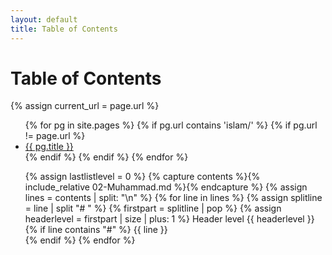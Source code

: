 ```yaml
---
layout: default
title: Table of Contents
---
```


<h1>Table of Contents</h1>

{% assign current_url = page.url %}

<ul>
  {% for pg in site.pages %}
    {% if pg.url contains 'islam/' %}
    {% if pg.url != page.url %}
      <li>
        <a href="{{ pg.url }}">{{ pg.title }}</a>
      </li>
    {% endif %}
    {% endif %}
  {% endfor %}
</ul>

<ul>

{% assign lastlistlevel = 0 %}
{% capture contents %}{% include_relative 02-Muhammad.md %}{% endcapture %}
{% assign lines = contents | split: "\n" %}
{% for line in lines %}
 {% assign splitline = line | split "# " %}
 {% firstpart = splitline | pop %}
 {% assign headerlevel = firstpart | size | plus: 1 %} 
 Header level {{ headerlevel }}<br >
 {% if line contains "#" %}
  {{ line }}<br >
 {% endif %}
{% endfor %}
